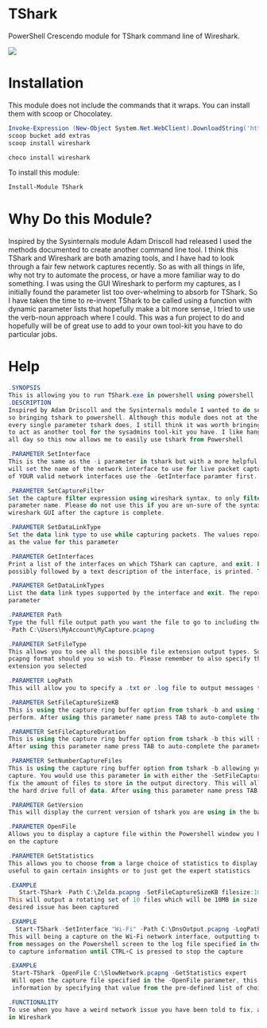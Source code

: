 # TShark

PowerShell Crescendo module for TShark command line of Wireshark.

![](https://img.shields.io/powershellgallery/dt/tshark?style=for-the-badge)

# Installation 

This module does not include the commands that it wraps. You can install them with scoop or Chocolatey.

```powershell
Invoke-Expression (New-Object System.Net.WebClient).DownloadString('https://get.scoop.sh')
scoop bucket add extras
scoop install wireshark
```

```powershell
choco install wireshark
```

To install this module: 

```powershell
Install-Module TShark
```

# Why Do this Module?
 
Inspired by the Sysinternals module Adam Driscoll had released I used the methods documented to create another command line tool. I think this TShark and Wireshark are both amazing tools, and I have had to look through a fair few network captures recently. So as with all things in life, why not try to automate the process, or have a more familiar way to do something.
I was using the GUI Wireshark to perform my captures, as I initially found the parameter list too over-whelming to absorb for TShark. So I have taken the time to re-invent TShark to be called using a function with dynamic parameter lists that hopefully make a bit more sense, I tried to use the verb-noun approach where I could. This was a fun project to do and hopefully will be of great use to add to your own tool-kit you have to do particular jobs.

# Help

```powershell
.SYNOPSIS
This is allowing you to run TShark.exe in powershell using powershell
.DESCRIPTION 
Inspired by Adam Driscoll and the Sysinternals module I wanted to do something similar 
so bringing tshark to powershell. Although this module does not at the moment include
every single parameter tshark does, I still think it was worth bringing this to powershell
to act as another tool for the sysadmins tool-kit you have. I like hanging out in my shell
all day so this now allows me to easily use tshark from Powershell

.PARAMETER SetInterface
This is the same as the -i parameter in tshark but with a more helpful paramter name I think. So this
will set the name of the network interface to use for live packet capture.  Please note to get a list
of YOUR valid network interfaces use the -GetInterface paramter first.

.PARAMETER SetCaptureFilter
Set the capture filter expression using wireshark syntax, to only filter on dns just simply type dns after this
parameter name. Please do not use this if you are un-sure of the syntax, you can always filter the capture file in the
wireshark GUI after the capture is complete.

.PARAMETER SetDataLinkType
Set the data link type to use while capturing packets. The values reported by -GetDataLinkTypes are the values that can be used
as the value for this parameter

.PARAMETER GetInterfaces
Print a list of the interfaces on which TShark can capture, and exit. For each network interface, a number and an interface name,
possibly followed by a text description of the interface, is printed. The interface name or the number can be supplied to the -SetInterface option to specify an interface on which to capture.

.PARAMETER GetDataLinkTypes
List the data link types supported by the interface and exit. The reported link types can be used with the -SetDataLinkTypes
parameter

.PARAMETER Path
Type the full file output path you want the file to go to including the file name and file extension. For example:-
-Path C:\Users\MyAccount\MyCapture.pcapng

.PARAMETER SetFileType
This allows you to see all the possible file extension output types. So you can select a different output to the default
pcapng format should you so wish to. Please remember to also specify this in the -Path value the parameter file-type
extension you selected  

.PARAMETER LogPath
This will allow you to specify a .txt or .log file to output messages to that appear on the screen during the capture

.PARAMETER SetFileCaptureSizeKB
This is using the capture ring buffer option from tshark -b and using this to set the file size for the capture you wish to
perform. After using this parameter name press TAB to auto-complete the parameter validation pattern

.PARAMETER SetFileCaptureDuration
This is using the capture ring buffer option from tshark -b this will set the amount of time in seconds that the capture is taken for to a file before going to the next file.
After using this parameter name press TAB to auto-complete the parameter validation pattern

.PARAMETER SetNumberCaptureFiles
This is using the capture ring buffer option from tshark -b allowing you to set the number of rotating capture files you wish to
capture. You would use this parameter in with either the -SetFileCaptureSizeKB or -SetFileCaptureDuration to allow you to
fix the amount of files to store in the output directory. This will allow you to keep a trace running for days without flooding 
the hard drive full of data. After using this parameter name press TAB to auto-complete the parameter validation pattern

.PARAMETER GetVersion
This will display the current version of tshark you are using in the background to perform the task at hand.

.PARAMETER OpenFile
Allows you to display a capture file within the Powershell window you have open, should you wish to do some quick analysis
on the capture

.PARAMETER GetStatistics
This allows you to choose from a large choice of statistics to display after it has opened the capture file. This is very
useful to gain certain insights or to just get the expert statistics

.EXAMPLE
   Start-TShark -Path C:\Zelda.pcapng -SetFileCaptureSizeKB filesize:10240 -SetNumberCaptureFiles files:10
This will output a rotating set of 10 files which will be 10MB in size. Pressing CTRL+C to exit the capture after the
desired issue has been captured

.EXAMPLE
  Start-TShark -SetInterface "Wi-Fi" -Path C:\DnsOutput.pcapng -LogPath C:\DnsOutput.txt
This will being a capture on the Wi-Fi network interface, outputting to a .pcapng file and also record the output
from messages on the Powershell screen to the log file specified in the -LogPath this file capture will continue
to capture information until CTRL+C is pressed to stop the capture

.EXAMPLE
 Start-TShark -OpenFile C:\SlowNetwork.pcapng -GetStatistics expert
 Will open the capture file specified in the -OpenFile parameter, this will also then provide you with the expert analysis
 information by specifying that value from the pre-defined list of choices on the -GetStatistics parameter

.FUNCTIONALITY
To use when you have a weird network issue you have been told to fix, allowing you to collect packet information to analyze
in Wireshark
```
